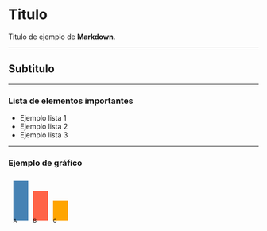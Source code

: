 # Titulo

Titulo de ejemplo de **Markdown**.

---

## Subtitulo

---

### Lista de elementos importantes

- Ejemplo lista 1
- Ejemplo lista 2
- Ejemplo lista 3

---

### Ejemplo de gráfico

<svg>
<svg width="200" height="100" xmlns="http://www.w3.org/2000/svg">
  <rect x="10" y="10" width="30" height="80" fill="steelblue" />
  <rect x="50" y="30" width="30" height="60" fill="tomato" />
  <rect x="90" y="50" width="30" height="40" fill="orange" />
  <text x="10" y="95" font-size="10">A</text>
  <text x="50" y="95" font-size="10">B</text>
  <text x="90" y="95" font-size="10">C</text>
</svg>
